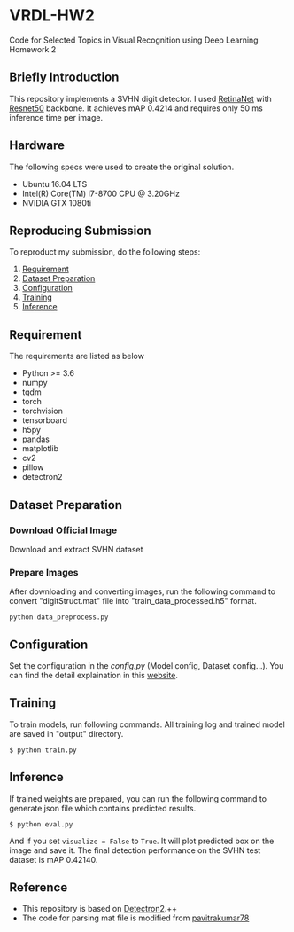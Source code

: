 # VRDL-HW2
Code for Selected Topics in Visual Recognition using Deep Learning Homework 2

## Briefly Introduction
This repository implements a SVHN digit detector. I used [RetinaNet](https://arxiv.org/abs/1708.02002) with [Resnet50](https://arxiv.org/abs/1512.03385) backbone. It achieves mAP 0.4214 and requires only 50 ms inference time per image.

## Hardware
The following specs were used to create the original solution.
- Ubuntu 16.04 LTS
- Intel(R) Core(TM) i7-8700 CPU @ 3.20GHz
- NVIDIA GTX 1080ti

## Reproducing Submission
To reproduct my submission, do the following steps:
1. [Requirement](#requirement)
2. [Dataset Preparation](#dataset-preparation)
3. [Configuration](#configuration)
4. [Training](#training)
5. [Inference](#inference)

## Requirement
The requirements are listed as below
- Python >= 3.6
- numpy
- tqdm
- torch
- torchvision
- tensorboard
- h5py
- pandas 
- matplotlib
- cv2
- pillow
- detectron2

## Dataset Preparation
### Download Official Image
Download and extract SVHN dataset

### Prepare Images
After downloading and converting images, run the following command to convert "digitStruct.mat" file into "train_data_processed.h5" format.
```
python data_preprocess.py
```

## Configuration
Set the configuration in the *config.py* (Model config, Dataset config...). You can find the detail explaination in this [website](https://detectron2.readthedocs.io/modules/config.html#config-references).

## Training
To train models, run following commands. All training log and trained model are saved in "output" directory.
```
$ python train.py
```

## Inference
If trained weights are prepared, you can run the following command to generate json file which contains predicted results.
```
$ python eval.py
```
And if you set ```visualize = False``` to ```True```. It will plot predicted box on the image and save it.
The final detection performance on the SVHN test dataset is mAP 0.42140.
## Reference
- This repository is based on [Detectron2](https://github.com/facebookresearch/detectron2).++
- The code for parsing mat file is modified from [pavitrakumar78](https://github.com/pavitrakumar78/Street-View-House-Numbers-SVHN-Detection-and-Classification-using-CNN/blob/master/construct_datasets.py)

